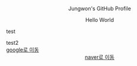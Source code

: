<head>
  <p align=center>Jungwon's GitHub Profile</p>
</head>
<body>
  <p align=center>Hello World</p>
  <p>test</p>
  test2<br>
  <a href='http://www.google.com'>google로 이동</a>
  <div align=center style='border: 2px #aaa'>
    <a href='http://www.naver.com'>naver로 이동</a>
  </div>
</body>
